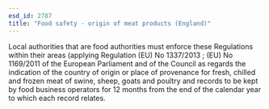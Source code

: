 ```yaml
---
esd_id: 2787
title: "Food safety - origin of meat products (England)"
---
```


Local authorities that are food authorities must enforce these Regulations within their areas (applying Regulation (EU) No 1337/2013 ; (EU) No 1169/2011 of the European Parliament and of the Council as regards the indication of the country of origin or place of provenance for fresh, chilled and frozen meat of swine, sheep, goats and poultry and records to be kept by food business operators for 12 months from the end of the calendar year to which each record relates.

